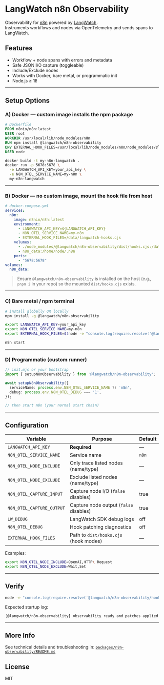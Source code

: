 # LangWatch n8n Observability

Observability for [n8n](https://n8n.io) powered by [LangWatch](https://langwatch.ai).  
Instruments workflows and nodes via OpenTelemetry and sends spans to LangWatch.

## Features
- Workflow + node spans with errors and metadata
- Safe JSON I/O capture (toggleable)
- Include/Exclude nodes
- Works with Docker, bare metal, or programmatic init
- Node.js ≥ 18

---

## Setup Options

### A) Docker — **custom image installs the npm package**
```dockerfile
# Dockerfile
FROM n8nio/n8n:latest
USER root
WORKDIR /usr/local/lib/node_modules/n8n
RUN npm install @langwatch/n8n-observability
ENV EXTERNAL_HOOK_FILES=/usr/local/lib/node_modules/n8n/node_modules/@langwatch/n8n-observability/dist/hooks.cjs
USER node
```

```bash
docker build -t my-n8n-langwatch .
docker run -p 5678:5678 \
  -e LANGWATCH_API_KEY=your_api_key \
  -e N8N_OTEL_SERVICE_NAME=my-n8n \
  my-n8n-langwatch
```

---

### B) Docker — **no custom image**, mount the hook file from host
```yaml
# docker-compose.yml
services:
  n8n:
    image: n8nio/n8n:latest
    environment:
      - LANGWATCH_API_KEY=${LANGWATCH_API_KEY}
      - N8N_OTEL_SERVICE_NAME=my-n8n
      - EXTERNAL_HOOK_FILES=/data/langwatch-hooks.cjs
    volumes:
      - ./node_modules/@langwatch/n8n-observability/dist/hooks.cjs:/data/langwatch-hooks.cjs:ro
      - n8n_data:/home/node/.n8n
    ports:
      - "5678:5678"
volumes:
  n8n_data:
```

> Ensure `@langwatch/n8n-observability` is installed on the host (e.g., `pnpm i` in your repo) so the mounted `dist/hooks.cjs` exists.

---

### C) Bare metal / npm terminal
```bash
# install globally OR locally
npm install -g @langwatch/n8n-observability

export LANGWATCH_API_KEY=your_api_key
export N8N_OTEL_SERVICE_NAME=my-n8n
export EXTERNAL_HOOK_FILES=$(node -e "console.log(require.resolve('@langwatch/n8n-observability/hooks'))")

n8n start
```

---

### D) Programmatic (custom runner)
```ts
// init.mjs or your bootstrap
import { setupN8nObservability } from '@langwatch/n8n-observability';

await setupN8nObservability({
  serviceName: process.env.N8N_OTEL_SERVICE_NAME ?? 'n8n',
  debug: process.env.N8N_OTEL_DEBUG === '1',
});

// then start n8n (your normal start chain)
```

---

## Configuration

| Variable                  | Purpose                                | Default |
| ------------------------- | -------------------------------------- | ------- |
| `LANGWATCH_API_KEY`       | **Required**                           | —       |
| `N8N_OTEL_SERVICE_NAME`   | Service name                           | `n8n`   |
| `N8N_OTEL_NODE_INCLUDE`   | Only trace listed nodes (name/type)    | —       |
| `N8N_OTEL_NODE_EXCLUDE`   | Exclude listed nodes (name/type)       | —       |
| `N8N_OTEL_CAPTURE_INPUT`  | Capture node I/O (`false` disables)    | true    |
| `N8N_OTEL_CAPTURE_OUTPUT` | Capture node output (`false` disables) | true    |
| `LW_DEBUG`                | LangWatch SDK debug logs               | off     |
| `N8N_OTEL_DEBUG`          | Hook patching diagnostics              | off     |
| `EXTERNAL_HOOK_FILES`     | Path to `dist/hooks.cjs` (hook modes)  | —       |

Examples:
```bash
export N8N_OTEL_NODE_INCLUDE=OpenAI,HTTP\ Request
export N8N_OTEL_NODE_EXCLUDE=Wait,Set
```

---

## Verify
```bash
node -e "console.log(require.resolve('@langwatch/n8n-observability/hooks'))"
```
Expected startup log:
```text
[@langwatch/n8n-observability] observability ready and patches applied
```

---

## More Info
See technical details and troubleshooting in:
[`packages/n8n-observability/README.md`](./packages/n8n-observability/README.md)

## License
MIT
